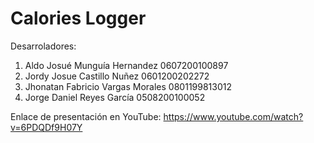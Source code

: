 # Calories Logger

Desarroladores:
1. Aldo Josué Munguía Hernandez 0607200100897
2. Jordy Josue Castillo Nuñez 0601200202272
3. Jhonatan Fabricio Vargas Morales 0801199813012
4. Jorge Daniel Reyes García 0508200100052

Enlace de presentación en YouTube: https://www.youtube.com/watch?v=6PDQDf9H07Y
